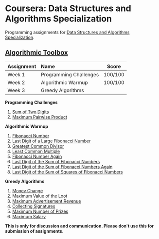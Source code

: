 # Coursera: Data Structures and Algorithms Specialization

Programming assignments for [Data Structures and Algorithms Specialization][specializationlink].

## [Algorithmic Toolbox][courselink]

Assignment | Name | Score
:--- | :--- | ---
Week 1 | Programming Challenges | 100/100
Week 2 | Algorithmic Warmup | 100/100
Week 3 | Greedy Algorithms | 

**Programming Challenges**

1. [Sum of Two Digits](https://github.com/MarufHassan/coursera-data-structures-algorithms/tree/master/algorithmic-toolbox/week1_programming_challenges/1_sum_of_two_digits)
2. [Maximum Pairwise Product](https://github.com/MarufHassan/coursera-data-structures-algorithms/tree/master/algorithmic-toolbox/week1_programming_challenges/2_maximum_pairwise_product)

**Algorithmic Warmup**

1. [Fibonacci Number](https://github.com/MarufHassan/coursera-data-structures-algorithms/tree/master/algorithmic-toolbox/week2_algorithmic_warmup/1_fibonacci_number)
2. [Last Digit of a Large Fibonacci Number](https://github.com/MarufHassan/coursera-data-structures-algorithms/tree/master/algorithmic-toolbox/week2_algorithmic_warmup/2_last_digit_of_fibonacci_number)
3. [Greatest Common Divisor](https://github.com/MarufHassan/coursera-data-structures-algorithms/tree/master/algorithmic-toolbox/week2_algorithmic_warmup/3_greatest_common_divisor)
4. [Least Common Multiple](https://github.com/MarufHassan/coursera-data-structures-algorithms/tree/master/algorithmic-toolbox/week2_algorithmic_warmup/4_least_common_multiple)
5. [Fibonacci Number Again](https://github.com/MarufHassan/coursera-data-structures-algorithms/tree/master/algorithmic-toolbox/week2_algorithmic_warmup/5_fibonacci_number_again)
6. [Last Digit of the Sum of Fibonacci Numbers](https://github.com/MarufHassan/coursera-data-structures-algorithms/tree/master/algorithmic-toolbox/week2_algorithmic_warmup/6_last_digit_of_the_sum_of_fibonacci_numbers)
7. [Last Digit of the Sum of Fibonacci Numbers Again](https://github.com/MarufHassan/coursera-data-structures-algorithms/tree/master/algorithmic-toolbox/week2_algorithmic_warmup/7_last_digit_of_the_sum_of_fibonacci_numbers_again)
8. [Last Digit of the Sum of Squares of Fibonacci Numbers](https://github.com/MarufHassan/coursera-data-structures-algorithms/tree/master/algorithmic-toolbox/week2_algorithmic_warmup/8_last_digit_of_the_sum_of_squares_of_fibonacci_numbers)

**Greedy Algorithms**

1. [Money Change](https://github.com/MarufHassan/coursera-data-structures-algorithms/tree/master/algorithmic-toolbox/week3_greedy_algorithms/1_money_change)
2. [Maximum Value of the Loot](https://github.com/MarufHassan/coursera-data-structures-algorithms/tree/master/algorithmic-toolbox/week3_greedy_algorithms/2_maximum_value_of_the_loot)
3. [Maximum Advertisement Revenue](https://github.com/MarufHassan/coursera-data-structures-algorithms/tree/master/algorithmic-toolbox/week3_greedy_algorithms/3_maximum_advertisement_revenue)
4. [Collecting Signatures](https://github.com/MarufHassan/coursera-data-structures-algorithms/tree/master/algorithmic-toolbox/week3_greedy_algorithms/4_collecting_signatures)
5. [Maximum Number of Prizes](https://github.com/MarufHassan/coursera-data-structures-algorithms/tree/master/algorithmic-toolbox/week3_greedy_algorithms/5_maximum_number_of_prizes)
6. [Maximum Salary](https://github.com/MarufHassan/coursera-data-structures-algorithms/tree/master/algorithmic-toolbox/week3_greedy_algorithms/6_maximum_salary)


**This is only for discussion and communication. Please don't use this for submission of assignments.**

[specializationlink]: https://www.coursera.org/specializations/data-structures-algorithms
[courselink]: https://www.coursera.org/learn/algorithmic-toolbox
